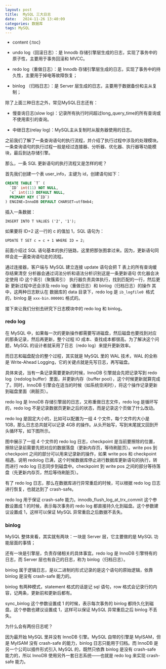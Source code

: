 ```yaml
---
layout: post
title:  MySQL 三大日志
date:   2024-11-26 13:40:09
categories: 数据库
tags: MySQL
---
```


* content
{:toc}

- undo log（回滚日志）：是 Innodb 存储引擎层生成的日志，实现了事务中的原子性，主要用于事务回滚和 MVCC。

- redo log（重做日志）：是 Innodb 存储引擎层生成的日志，实现了事务中的持久性，主要用于掉电等故障恢复；

- binlog （归档日志）：是 Server 层生成的日志，主要用于数据备份和主从复制；

除了上面三种日志之外，常见MySQL日志还有：

- 慢查询日志(slow log)：记录所有执行时间超过long_query_time的所有查询或不使用索引的查询。

- 中继日志(relay log)：MySQL主从复制时从服务器使用的日志。


之前我们了解了一条查询语句的执行流程，并介绍了执行过程中涉及的处理模块。一条查询语句的执行过程一般是经过连接器、分析器、优化器、执行器等功能模块，最后到达存储引擎。

那么，一条 SQL 更新语句的执行流程又是怎样的呢？

首先我们创建一个表 user_info，主键为 id，创建语句如下：

``` sql
CREATE TABLE `T` (
  `ID` int(11) NOT NULL,
  `c` int(11) DEFAULT NULL,
  PRIMARY KEY (`ID`)
) ENGINE=InnoDB DEFAULT CHARSET=utf8mb4;
```

 插入一条数据：

``INSERT INTO T VALUES ('2', '1');``

如果要将 ID=2 这一行的 c 的值加 1，SQL 语句为：

``UPDATE T SET c = c + 1 WHERE ID = 2;``

前面介绍过 SQL 语句基本的执行链路，这里把那张图拿过来。因为，更新语句同样会走一遍查询语句走的流程。

通过连接器，客户端与 MySQL 建立连接
update 语句会把 T 表上的所有查询缓存结果清空
分析器会通过词法分析和语法分析识别这是一条更新语句
优化器会决定使用 ID 这个索引（聚簇索引）
执行器负责具体执行，找到匹配的一行，然后更新
更新过程中还会涉及 redo log（重做日志）和 binlog（归档日志）的操作
其中，这两种日志默认在 数据库的 data 目录下，redo log 是 ``ib_logfile0 ``格式的，binlog 是 ``xxx-bin.000001`` 格式的。

接下来让我们分别去研究下日志模块中的 redo log 和 binlog。


### redo log

在 MySQL 中，如果每一次的更新操作都需要写进磁盘，然后磁盘也要找到对应的那条记录，然后再更新，整个过程 IO 成本、查找成本都很高。为了解决这个问题，MySQL 的设计者就采用了日志（redo log）来提升更新效率。

而日志和磁盘配合的整个过程，其实就是 MySQL 里的 WAL 技术，WAL 的全称是 Write-Ahead Logging，它的关键点就是先写日志，再写磁盘。

具体来说，当有一条记录需要更新的时候，InnoDB 引擎就会先把记录写到 redo log（redolog buffer）里面，并更新内存（buffer pool），这个时候更新就算完成了。同时，InnoDB 引擎会在适当的时候（如系统空闲时），将这个操作记录更新到磁盘里面（刷脏页）。

redo log 是 InnoDB 存储引擎层的日志，又称重做日志文件，redo log 是循环写的，redo log 不是记录数据页更新之后的状态，而是记录这个页做了什么改动。

redo log 是固定大小的，比如可以配置为一组 4 个文件，每个文件的大小是 1GB，那么日志总共就可以记录 4GB 的操作。从头开始写，写到末尾就又回到开头循环写，如下图所示。

图中展示了一组 4 个文件的 redo log 日志，checkpoint 是当前要擦除的位置，擦除记录前需要先把对应的数据落盘（更新内存页，等待刷脏页）。write pos 到 checkpoint 之间的部分可以用来记录新的操作，如果 write pos 和 checkpoint 相遇，说明 redolog 已满，这个时候数据库停止进行数据库更新语句的执行，转而进行 redo log 日志同步到磁盘中。checkpoint 到 write pos 之间的部分等待落盘（先更新内存页，然后等待刷脏页）。

有了 redo log 日志，那么在数据库进行异常重启的时候，可以根据 redo log 日志进行恢复，也就达到了 crash-safe。

redo log 用于保证 crash-safe 能力。innodb_flush_log_at_trx_commit 这个参数设置成 1 的时候，表示每次事务的 redo log 都直接持久化到磁盘。这个参数建议设置成 1，这样可以保证 MySQL 异常重启之后数据不丢失。

### binlog

MySQL 整体来看，其实就有两块：一块是 Server 层，它主要做的是 MySQL 功能层面的事情；

还有一块是引擎层，负责存储相关的具体事宜。redo log 是 InnoDB 引擎特有的日志，而 Server 层也有自己的日志，称为 binlog（归档日志）。

binlog 属于逻辑日志，是以二进制的形式记录的是这个语句的原始逻辑，依靠 binlog 是没有 crash-safe 能力的。

binlog 有两种模式，statement 格式的话是记 sql 语句，row 格式会记录行的内容，记两条，更新前和更新后都有。

sync_binlog 这个参数设置成 1 的时候，表示每次事务的 binlog 都持久化到磁盘。这个参数也建议设置成 1，这样可以保证 MySQL 异常重启之后 binlog 不丢失。

为什么会有两份日志呢？

因为最开始 MySQL 里并没有 InnoDB 引擎。MySQL 自带的引擎是 MyISAM，但是 MyISAM 没有 crash-safe 的能力，binlog 日志只能用于归档。而 InnoDB 是另一个公司以插件形式引入 MySQL 的，既然只依靠 binlog 是没有 crash-safe 能力的，所以 InnoDB 使用另外一套日志系统——也就是 redo log 来实现 crash-safe 能力。